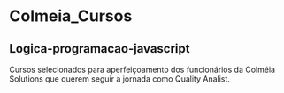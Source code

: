 # Colmeia_Cursos
## Logica-programacao-javascript
Cursos selecionados para aperfeiçoamento dos funcionários da Colméia Solutions que querem seguir a jornada como Quality Analist.
